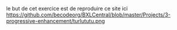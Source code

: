 le but de cet exercice est de reproduire ce site ici https://github.com/becodeorg/BXLCentral/blob/master/Projects/3-progressive-enhancement/turlututu.png
